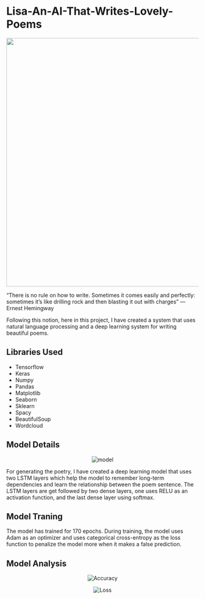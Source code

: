 # Lisa-An-AI-That-Writes-Lovely-Poems
<img src="https://assets.readitforward.com/wp-content/uploads/2017/10/poems_art-900x675.png" width="950" height="650">
<p>“There is no rule on how to write. Sometimes it comes easily and perfectly: sometimes it’s like drilling rock and then blasting it out with charges” — Ernest Hemingway</p></p>Following this notion, here in this project, I have created a system that uses natural language processing and a deep learning system for writing beautiful poems.</p>
<h2>Libraries Used</h2>
<ul>
  <li>Tensorflow</li>
  <li>Keras</li>
  <li>Numpy</li>
  <li>Pandas </li>
  <li>Matplotlib</li>
  <li>Seaborn</li>
  <li>Sklearn</li>
  <li>Spacy</li>
  <li>BeautifulSoup</li>
  <li>Wordcloud</li>
</ul>
<h2>Model Details</h2>
<p align="center">
<img src="https://github.com/NavinBondade/Lisa-An-AI-That-Writes-Lovely-Poems/blob/main/Graphs/Model.png" alt="model" >
</p> 
<p>For generating the poetry, I have created a deep learning model that uses two LSTM layers which help the model to remember long-term dependencies and learn the relationship between the poem sentence. The LSTM layers are get followed by two dense layers, one uses RELU as an activation function, and the last dense layer using softmax.</p>
<h2>Model Traning</h2>
<p>The model has trained for 170 epochs. During training, the model uses Adam as an optimizer and uses categorical cross-entropy as the loss function to penalize the model more when it makes a false prediction.</p>
<h2>Model Analysis</h2>
<p align="center">
<img src="https://github.com/NavinBondade/Lisa-An-AI-That-Writes-Lovely-Poems/blob/main/Graphs/Accuracy.png" alt="Accuracy" >
</p>
<p align="center">
<img src="https://github.com/NavinBondade/Lisa-An-AI-That-Writes-Lovely-Poems/blob/main/Graphs/Loss.png" alt="Loss" >
</p>
